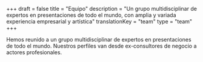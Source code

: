 +++
draft			= false
title			= "Equipo"
description 	= "Un grupo multidisciplinar de expertos en presentaciones de todo el mundo, con amplia y variada experiencia empresarial y artística"
translationKey	= "team"
type			= "team"
+++

Hemos reunido a un grupo multidisciplinar de expertos en presentaciones de todo el mundo. Nuestros perfiles van desde ex-consultores de negocio a actores profesionales.